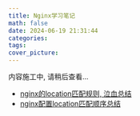 ```yaml
---
title: Nginx学习笔记
math: false
date: 2024-06-19 21:31:44
categories:
tags:
cover_picture:
---
```


内容施工中, 请稍后查看...








- [nginx的location匹配规则, 泣血总结](https://blog.csdn.net/luoyang_java/article/details/83507193)
- [nginx配置location匹配顺序总结](https://blog.csdn.net/agonie201218/article/details/92795522)
